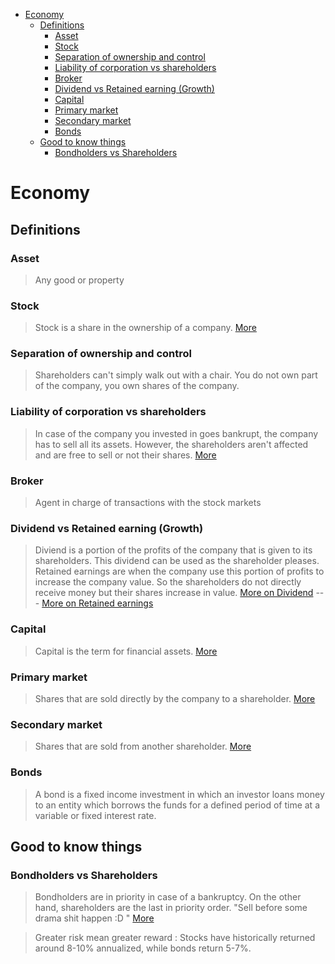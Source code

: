 - [Economy](#economy)
    - [Definitions](#definitions)
        - [Asset](#asset)
        - [Stock](#stock)
        - [Separation of ownership and control](#separation-of-ownership-and-control)
        - [Liability of corporation vs shareholders](#liability-of-corporation-vs-shareholders)
        - [Broker](#broker)
        - [Dividend vs Retained earning (Growth)](#dividend-vs-retained-earning-growth)
        - [Capital](#capital)
        - [Primary market](#primary-market)
        - [Secondary market](#secondary-market)
        - [Bonds](#bonds)
    - [Good to know things](#good-to-know-things)
        - [Bondholders vs Shareholders](#bondholders-vs-shareholders)

# Economy

## Definitions

### Asset
> Any good or property

### Stock
 > Stock is a share in the ownership of a company. 
 [More](https://www.investopedia.com/terms/s/stock.asp)
 
### Separation of ownership and control
> Shareholders can't simply walk out with a chair. You do not own part of the company, you own shares of the company.

### Liability of corporation vs shareholders
> In case of the company you invested in goes bankrupt, the company has to sell all its assets. However, the shareholders aren't affected and are free to sell or not their shares.  [More](https://www.investopedia.com/terms/l/liability.asp)

### Broker
> Agent in charge of transactions with the stock markets

### Dividend vs Retained earning (Growth)
> Diviend is a portion of the profits of the company that is given to its shareholders. This dividend can be used as the shareholder pleases. Retained earnings are when the company use this portion of profits to increase the company value. So the shareholders do not directly receive money but their shares increase in value.
>[More on Dividend](https://www.investopedia.com/terms/d/dividend.asp) --- [More on Retained earnings](https://www.investopedia.com/terms/r/retainedearnings.asp)

### Capital
>Capital is the term for financial assets. [More](https://www.investopedia.com/terms/c/capital.asp)

### Primary market
> Shares that are sold directly by the company to a shareholder. [More](https://www.investopedia.com/terms/p/primarymarket.asp)

### Secondary market
> Shares that are sold from another shareholder. [More](https://www.investopedia.com/terms/s/secondarymarket.asp)

### Bonds
>A bond is a fixed income investment in which an investor loans money to an entity which borrows the funds for a defined period of time at a variable or fixed interest rate. 

## Good to know things

### Bondholders vs Shareholders
> Bondholders are in priority in case of a bankruptcy. On the other hand, shareholders are the last in priority order. "Sell before some drama shit happen :D "
[More](https://www.investopedia.com/terms/b/bond.asp)

> Greater risk mean greater reward : Stocks have historically returned around 8-10% annualized, while bonds return 5-7%.


